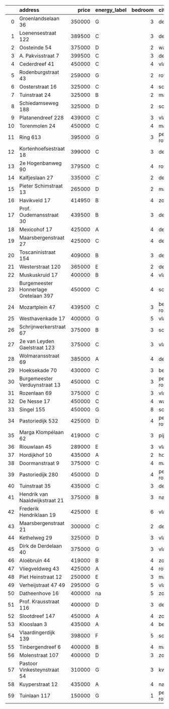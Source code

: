|    | address                               |   price | energy_label   |   bedroom | city                |   house_age |   house_id |
|---:|:--------------------------------------|--------:|:---------------|----------:|:--------------------|------------:|-----------:|
|  0 | Groenlandselaan 36                    |  350000 | G              |         3 | delft               |         119 |   43425656 |
|  1 | Loenensestraat 122                    |  389500 | C              |         3 | den-haag            |         118 |   42324079 |
|  2 | Oosteinde 54                          |  375000 | D              |         2 | wateringen          |         191 |   43421230 |
|  3 | A. Pakvisstraat 7                     |  399500 | C              |         3 | den-haag            |          42 |   43496246 |
|  4 | Cederdreef 41                         |  450000 | C              |         4 | vlaardingen         |          48 |   43446865 |
|  5 | Rodenburgstraat 43                    |  259000 | G              |         2 | rotterdam           |          96 |   43437968 |
|  6 | Oosterstraat 16                       |  325000 | C              |         4 | schiedam            |         140 |   43434957 |
|  7 | Tuinstraat 24                         |  325000 | B              |         2 | maassluis           |          46 |   43449956 |
|  8 | Schiedamseweg 188                     |  325000 | D              |         2 | schiedam            |         101 |   43411560 |
|  9 | Platanendreef 228                     |  439000 | C              |         3 | vlaardingen         |          38 |   42321057 |
| 10 | Torenmolen 24                         |  450000 | C              |         4 | maassluis           |          37 |   43448873 |
| 11 | Ring 613                              |  395000 | G              |         3 | pernis-rotterdam    |          97 |   43496243 |
| 12 | Kortenhoefsestraat 18                 |  399000 | C              |         3 | den-haag            |          97 |   43418862 |
| 13 | 2e Hogenbanweg 90                     |  379500 | C              |         4 | rotterdam           |          70 |   43447444 |
| 14 | Kalfjeslaan 27                        |  335000 | C              |         2 | delft               |          45 |   43428575 |
| 15 | Pieter Schimstraat 13                 |  265000 | D              |         2 | maassluis           |         114 |   43440739 |
| 16 | Havikveld 17                          |  414950 | B              |         4 | zoetermeer          |          41 |   43448775 |
| 17 | Prof. Oudemansstraat 30               |  439500 | B              |         3 | delft               |          72 |   43434587 |
| 18 | Mexicohof 17                          |  425000 | A              |         4 | delft               |          43 |   43447586 |
| 19 | Maarsbergenstraat 27                  |  425000 | C              |         4 | den-haag            |          75 |   43497367 |
| 20 | Toscaninistraat 154                   |  409000 | B              |         3 | den-haag            |          44 |   43434144 |
| 21 | Westerstraat 120                      |  365000 | E              |         2 | delft               |         138 |   43426254 |
| 22 | Muskuskruid 17                        |  400000 | B              |         4 | vlaardingen         |          39 |   43434571 |
| 23 | Burgemeester Honnerlage Gretelaan 397 |  450000 | C              |         4 | schiedam            |          35 |   43481836 |
| 24 | Mozartplein 47                        |  439500 | C              |         3 | berkel-en-rodenrijs |          52 |   43448936 |
| 25 | Westhavenkade 17                      |  400000 | G              |         5 | vlaardingen         |         124 |   42196845 |
| 26 | Schrijnwerkerstraat 67                |  375000 | B              |         3 | schiedam            |          39 |   43424895 |
| 27 | 2e van Leyden Gaelstraat 123          |  375000 | C              |         3 | vlaardingen         |          98 |   43442858 |
| 28 | Wolmaransstraat 69                    |  385000 | A              |         4 | den-haag            |          30 |   43449520 |
| 29 | Hoeksekade 70                         |  430000 | C              |         3 | bergschenhoek       |          92 |   43431956 |
| 30 | Burgemeester Verduynstraat 13         |  450000 | C              |         3 | pernis-rotterdam    |          72 |   43441915 |
| 31 | Rozenlaan 69                          |  375000 | C              |         3 | vlaardingen         |          96 |   43442842 |
| 32 | De Nesse 17                           |  450000 | C              |         4 | wateringen          |          56 |   43430692 |
| 33 | Singel 155                            |  450000 | G              |         8 | schiedam            |         138 |   43411413 |
| 34 | Pastoriedijk 532                      |  425000 | D              |         4 | pernis-rotterdam    |        2024 |   43405993 |
| 35 | Marga Klompélaan 62                   |  419000 | C              |         3 | pijnacker           |          33 |   43433724 |
| 36 | Riouwlaan 45                          |  289000 | E              |         3 | vlaardingen         |          73 |   43436337 |
| 37 | Hordijkhof 10                         |  435000 | A              |         2 | honselersdijk       |          23 |   43403708 |
| 38 | Doormanstraat 9                       |  375000 | C              |         4 | maasdijk            |          52 |   43432963 |
| 39 | Pastoriedijk 280                      |  450000 | D              |         4 | pernis-rotterdam    |         124 |   42316553 |
| 40 | Tuinstraat 35                         |  435000 | C              |         3 | delft               |         112 |   43431911 |
| 41 | Hendrik van Naaldwijkstraat 21        |  375000 | B              |         3 | naaldwijk           |          67 |   43447008 |
| 42 | Frederik Hendriklaan 19               |  425000 | E              |         6 | vlaardingen         |          56 |   43449671 |
| 43 | Maarsbergenstraat 21                  |  300000 | C              |         2 | den-haag            |          75 |   43437640 |
| 44 | Kethelweg 29                          |  325000 | D              |         3 | vlaardingen         |          91 |   43452830 |
| 45 | Dirk de Derdelaan 40                  |  375000 | G              |         3 | vlaardingen         |          65 |   43406419 |
| 46 | Aloëbruin 44                          |  419000 | B              |         4 | zoetermeer          |          34 |   43401627 |
| 47 | Vliegveldweg 43                       |  425000 | A              |         4 | rotterdam           |          65 |   43473799 |
| 48 | Piet Heinstraat 12                    |  250000 | E              |         3 | maassluis           |         114 |   43432615 |
| 49 | Verheijstraat 47 49                   |  295000 | G              |         5 | vlaardingen         |          87 |   43424872 |
| 50 | Datheenhove 16                        |  400000 | na             |         5 | zoetermeer          |          48 |   43402220 |
| 51 | Prof. Krausstraat 116                 |  400000 | D              |         3 | delft               |          72 |   43441501 |
| 52 | Slootdreef 147                        |  450000 | A              |         4 | zoetermeer          |          46 |   43434643 |
| 53 | Klooslaan 3                           |  435000 | A              |         4 | bergschenhoek       |          22 |   43432191 |
| 54 | Vlaardingerdijk 139                   |  398000 | F              |         5 | schiedam            |          95 |   43418579 |
| 55 | Tinbergendreef 6                      |  400000 | B              |         4 | maassluis           |          47 |   43438922 |
| 56 | Molenstraat 107                       |  400000 | D              |         3 | zoetermeer          |          89 |   43431319 |
| 57 | Pastoor Vinkesteynstraat 54           |  310000 | G              |         3 | kwintsheul          |          86 |   43459042 |
| 58 | Kuyperstraat 12                       |  435000 | A              |         4 | naaldwijk           |          40 |   43449903 |
| 59 | Tuinlaan 117                          |  150000 | G              |         1 | pernis-rotterdam    |         124 |   43431646 |